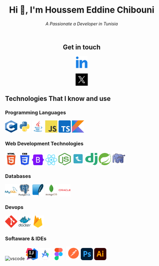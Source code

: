 <header>
<h1>Hi 👋, I'm Houssem Eddine Chibouni</h1>
<h6>A Passionate a  Developer in Tunisia</h6>
</header>

<div align="center">
<h2>Get in touch</h2>
<p>
<a href="https://www.linkedin.com/in/houssemeddine-chibouni-940a10230/" target="_blank"><img src="images/linkedin.png" alt="softsurgery" height="40" width="40" /></a>

<a href="https://twitter.com/softsurgery" target="_blank"><img align="center" src="images/x.png" alt="softsurgery" height="40" width="40" style="" /></a>
</p>
</div>

<div align="left">
<h2> Technologies That I know and use</h2>
<h3>Programming Languages</h3>
<img src="images/c.svg" alt="C Language" width="40" height="40"/>
<img src="images/python.svg" alt="python" width="40" height="40"/>
<img src="images/java.png" alt="java" width="40" height="40"/>
<img src="images/javascript.png" alt="javascript" width="40" height="40"/>
<img src="images/typescript.png" alt="Typescript" width="40" height="40"/>
<img src="images/kotlin.png" alt="Kotlin" width="40" height="40"/>

<h3>Web Development Technologies</h3>
<img src="images/html.png" alt="html5" width="40" height="40"/>
<img src="images/css.png" alt="css3" width="40" height="40"/>
<img src="images/bootstrap.png" alt="bootstrap" width="40" height="35"/>
<img src="images/react.png" alt="react" width="40" height="35"/>
<img src="images/node.svg" alt="nodejs" width="40" height="40"/>
<img src="images/flask.png" alt="flask" width="40" height="40"/>
<img src="images/django.svg" alt="django" width="40" height="40"/>
<img src="images/spring.png" alt="Spring Boot" width="40" height="40"/>
<img src="images/php.png" alt="php" width="45" height="45"/>

<h3>Databases</h3>
<img src="images/mysql.svg" alt="mysql" width="40" height="40"/>
<img src="images/postgres.svg" alt="postgresql" width="40" height="40"/>
<img src="images/sqlite.svg" alt="sqlite" width="40" height="40"/>
<img src="images/mongodb.svg" alt="mongodb" width="40" height="40"/>
<img src="images/oracle.svg" alt="oracle" width="40" height="40"/>

<h3>Devops</h3>
<img src="images/git.svg" alt="git" width="40" height="40"/>
<img src="images/docker.svg" alt="docker" width="40" height="40"/>
<img src="images/firebase.svg" alt="firebase" width="40" height="40"/>

<h3> Softaware & IDEs</h3>
<img src="images/vs.png" alt="vscode" width="40" height="40"/>
<img src="images/intellij.png" alt="vscode" width="40" height="40"/>
<img src="images/android.svg" alt="vscode" width="40" height="40"/>
<img src="images/figma.svg" alt="figma" width="40" height="40"/>
<img src="images/postman.svg" alt="photoshop" width="45" height="45"/>
<img src="images/ps.svg" alt="photoshop" width="40" height="40"/>
<img src="images/ai.svg" alt="photoshop" width="40" height="40"/>

<!-- <h3>Others:</h3>
<img src="https://raw.githubusercontent.com/devicons/devicon/master/icons/linux/linux-original.svg" alt="linux" width="40" height="40"/>
<img src="https://upload.wikimedia.org/wikipedia/commons/4/45/Notion_app_logo.png" alt="Notion" width="40" height="40"/> -->

</div>



</div>
